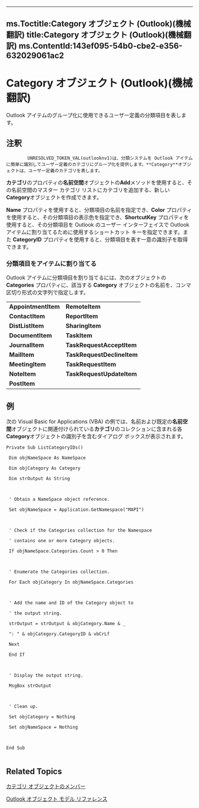

---
ms.Toctitle:Category オブジェクト (Outlook)(機械翻訳)
title:Category オブジェクト (Outlook)(機械翻訳)
ms.ContentId:143ef095-54b0-cbe2-e356-632029061ac2
---
# Category オブジェクト (Outlook)(機械翻訳)




Outlook アイテムのグループ化に使用できるユーザー定義の分類項目を表します。

## 注釈

            UNRESOLVED_TOKEN_VAL(outlooknv1)は、分類システムを Outlook アイテムに簡単に識別してユーザー定義のカテゴリにグループ化を提供します。**Category**オブジェクトは、ユーザー定義のカテゴリを表します。



**カテゴリ**のプロパティの**名前空間**オブジェクトの**Add**メソッドを使用すると、その名前空間のマスター カテゴリ リストにカテゴリを追加する、新しい**Category**オブジェクトを作成できます。



**Name** プロパティを使用すると、分類項目の名前を指定でき、**Color** プロパティを使用すると、その分類項目の表示色を指定でき、**ShortcutKey** プロパティを使用すると、その分類項目を Outlook のユーザー インターフェイスで Outlook アイテムに割り当てるために使用するショートカット キーを指定できます。また **CategoryID** プロパティを使用すると、分類項目を表す一意の識別子を取得できます。

### 分類項目をアイテムに割り当てる
Outlook アイテムに分類項目を割り当てるには、次のオブジェクトの **Categories** プロパティに、該当する **Category** オブジェクトの名前を、コンマ区切り形式の文字列で指定します。

|||
|---|---|
|**AppointmentItem**|**RemoteItem**|
|**ContactItem**|**ReportItem**|
|**DistListItem**|**SharingItem**|
|**DocumentItem**|**TaskItem**|
|**JournalItem**|**TaskRequestAcceptItem**|
|**MailItem**|**TaskRequestDeclineItem**|
|**MeetingItem**|**TaskRequestItem**|
|**NoteItem**|**TaskRequestUpdateItem**|
|**PostItem**||





## 例
次の Visual Basic for Applications (VBA) の例では、名前および既定の**名前空間**オブジェクトに関連付けられている**カテゴリ**のコレクションに含まれる各**Category**オブジェクトの識別子を含むダイアログ ボックスが表示されます。

```vba
Private Sub ListCategoryIDs() 
 
 Dim objNameSpace As NameSpace 
 
 Dim objCategory As Category 
 
 Dim strOutput As String 
 
 
 
 ' Obtain a NameSpace object reference. 
 
 Set objNameSpace = Application.GetNamespace("MAPI") 
 
 
 
 ' Check if the Categories collection for the Namespace 
 
 ' contains one or more Category objects. 
 
 If objNameSpace.Categories.Count > 0 Then 
 
 
 
 ' Enumerate the Categories collection. 
 
 For Each objCategory In objNameSpace.Categories 
 
 
 
 ' Add the name and ID of the Category object to 
 
 ' the output string. 
 
 strOutput = strOutput & objCategory.Name & _ 
 
 ": " & objCategory.CategoryID & vbCrLf 
 
 Next 
 
 End If 
 
 
 
 ' Display the output string. 
 
 MsgBox strOutput 
 
 
 
 ' Clean up. 
 
 Set objCategory = Nothing 
 
 Set objNameSpace = Nothing 
 
 
 
End Sub 
 

```




## Related Topics

[カテゴリ オブジェクトのメンバー](c33f2d50-2402-e8fe-ceef-335a708c95e6.md)

[Outlook オブジェクト モデル リファレンス](73221b13-d8d8-99b8-3394-b95dbbfd5ddc.md)




